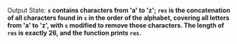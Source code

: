 Output State: **`s` contains characters from 'a' to 'z'; `res` is the concatenation of all characters found in `s` in the order of the alphabet, covering all letters from 'a' to 'z', with `s` modified to remove those characters. The length of `res` is exactly 26, and the function prints `res`.**